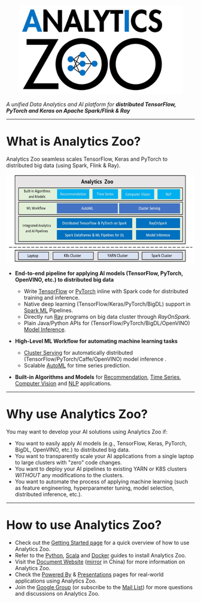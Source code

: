 <div align="center">
   <p align="center"> <img src="https://github.com/analytics-zoo/analytics-zoo.github.io/blob/master/img/logo.jpg" height=240px; weight=320px;"><br></p>
</div>
      
_A unified Data Analytics and AI platform for **distributed TensorFlow, PyTorch and Keras on Apache Spark/Flink & Ray**_

---

# <font size="6"> What is Analytics Zoo? </font>

Analytics Zoo seamless scales TensorFlow, Keras and PyTorch to distributed big data (using Spark, Flink & Ray).

<div align="center">
   <p align="center"> <img src="docs/docs/Image/blockdiagram.jpg" height=240px; weight=718px;"><br></p>
</div>

- **End-to-end pipeline for applying AI models (TensorFlow, PyTorch, OpenVINO, etc.) to distributed big data**
  - Write [TensorFlow](https://analytics-zoo.github.io/master/#ProgrammingGuide/TFPark/tensorflow/) or [PyTorch](https://analytics-zoo.github.io/master/#ProgrammingGuide/pytorch/) inline with Spark code for distributed training and inference.
  - Native deep learning (TensorFlow/Keras/PyTorch/BigDL) support in [Spark ML](https://analytics-zoo.github.io/master/#ProgrammingGuide/nnframes) Pipelines.
  - Directly run [Ray](https://analytics-zoo.github.io/master/#ProgrammingGuide/rayonspark/) programs on big data cluster through _RayOnSpark_. 
  - Plain Java/Python APIs for (TensorFlow/PyTorch/BigDL/OpenVINO) [Model Inference](https://analytics-zoo.github.io/master/#ProgrammingGuide/inference). 

- **High-Level ML Workflow for automating machine learning tasks**
  - [Cluster Serving](https://analytics-zoo.github.io/master/#ClusterServingGuide/ProgrammingGuide) for automatically distributed (TensorFlow/PyTorch/Caffe/OpenVINO) model inference . 
  - Scalable [AutoML](https://github.com/intel-analytics/analytics-zoo/blob/automl/pyzoo/zoo/automl/README.md) for time series prediction.

- **Built-in Algorithms and Models** for [Recommendation](https://analytics-zoo.github.io/master/#APIGuide/Models/recommendation/), [Time Series](https://analytics-zoo.github.io/master/#APIGuide/Models/anomaly-detection/), [Computer Vision](https://analytics-zoo.github.io/master/#APIGuide/Models/object-detection/) and [NLP]( https://analytics-zoo.github.io/master/#APIGuide/Models/text-matching/) applications.

---

# <font size="6">Why use Analytics Zoo? </font>

You may want to develop your AI solutions using Analytics Zoo if:
- You want to easily apply AI models (e.g., TensorFlow, Keras, PyTorch, BigDL, OpenVINO, etc.) to distributed big data.
- You want to transparently scale your AI applications from a single laptop to large clusters with "zero" code changes.
- You want to deploy your AI pipelines to existing YARN or K8S clusters *WITHOUT* any modifications to the clusters.
- You want to automate the process of applying machine learning (such as feature engineering, hyperparameter tuning, model selection, distributed inference, etc.). 


---

# <font size="6">How to use Analytics Zoo? </font>

- Check out the [Getting Started page](https://analytics-zoo.github.io/master/#gettingstarted/) for a quick overview of how to use Analytics Zoo.
- Refer to the [Python](https://analytics-zoo.github.io/master/#PythonUserGuide/install/), [Scala](https://analytics-zoo.github.io/master/#ScalaUserGuide/install/) and [Docker](https://analytics-zoo.github.io/master/#DockerUserGuide/) guides to install Analytics Zoo.
- Visit the [Document Website](https://analytics-zoo.github.io/) ([mirror](https://analytics-zoo.gitee.io/) in China) for more information on Analytics Zoo.
- Check the [Powered By](https://analytics-zoo.github.io/master/#powered-by/) & [Presentations](https://analytics-zoo.github.io/master/#presentations/) pages for real-world applications using Analytics Zoo.
- Join the [Google Group](https://groups.google.com/forum/#!forum/bigdl-user-group) (or subscribe to the [Mail List](mailto:bigdl-user-group+subscribe@googlegroups.com)) for more questions and discussions on Analytics Zoo.
